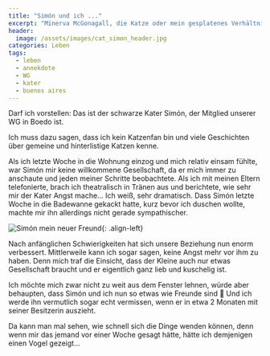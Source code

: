 ```yaml
---
title: "Simón und ich ..."
excerpt: "Minerva McGonagall, die Katze oder mein gesplatenes Verhältnis zum starren Blick"
header:
  image: /assets/images/cat_simon_header.jpg
categories: Leben
tags:
  - leben
  - annekdote
  - WG
  - kater
  - buenos aires
---
```


Darf ich vorstellen: Das ist der schwarze Kater Simón, der Mitglied unserer WG
in Boedo ist.

Ich muss dazu sagen, dass ich kein Katzenfan bin und viele Geschichten über
gemeine und hinterlistige Katzen kenne.

Als ich letzte Woche in die Wohnung einzog und mich relativ einsam fühlte, war
Simón mir keine willkommene Gesellschaft, da er mich immer zu anschaute und
jeden meiner Schritte beobachtete. Als ich mit meinen Eltern telefonierte, brach
ich theatralisch in Tränen aus und berichtete, wie sehr mir der Kater Angst
mache… Ich weiß, sehr dramatisch. Dass Simón letzte Woche in die Badewanne
gekackt hatte, kurz bevor ich duschen wollte, machte mir ihn allerdings nicht
gerade sympathischer.

![Simón mein neuer Freund]({{"/assets/images/cat_simon_small.jpg"}}){: .align-left}

Nach anfänglichen Schwierigkeiten hat sich unsere Beziehung nun enorm
verbessert. Mittlerweile kann ich sogar sagen, keine Angst mehr vor ihm zu
haben. Denn mich traf die Einsicht, dass der Kleine auch nur etwas Gesellschaft
braucht und er eigentlich ganz lieb und kuschelig ist.

Ich möchte mich zwar nicht zu weit aus dem Fenster lehnen, würde aber behaupten,
dass Simón und ich nun so etwas wie Freunde sind 🙂 Und ich werde ihn vermutlich
sogar echt vermissen, wenn er in etwa 2 Monaten mit seiner Besitzerin auszieht.

Da kann man mal sehen, wie schnell sich die Dinge wenden können, denn wenn mir
das jemand vor einer Woche gesagt hätte, hätte ich demjenigen einen Vogel
gezeigt…
